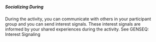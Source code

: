 ##### Socializing During

During the activity, you can communicate with others in your participant group and you can send interest signals. These interest signals are informed by your shared experiences during the activity. See GENSEQ: Interest Signaling 

